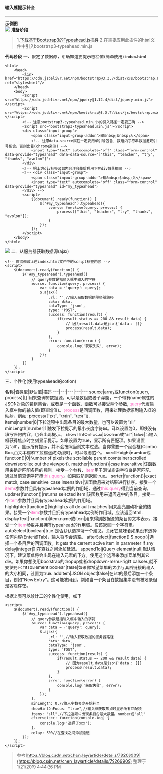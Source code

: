 #### 输入框提示补全 ####

----------

**示例图**  
![](https://i.imgur.com/S7CLGrO.png)
**准备阶段**
> 1.[下载基于Bootstrap3的Typeahead.js插件](https://github.com/bassjobsen/Bootstrap-3-Typeahead/)
> 2.在需要应用此插件的html文件中引入bootstrap3-typeahead.min.js  

**代码阶段**
一、限定了数据源，明确知道要提示哪些值(简单使用)
index.html

```
<html>
	<head>
		<link href="https://cdn.jsdelivr.net/npm/bootstrap@3.3.7/dist/css/bootstrap.min.css" rel="stylesheet"/>
	</head>
	<body>
		<script src="https://cdn.jsdelivr.net/npm/jquery@1.12.4/dist/jquery.min.js"></script>
		<script src="https://cdn.jsdelivr.net/npm/bootstrap@3.3.7/dist/js/bootstrap.min.js"></script>
		<!-- 注意bootstrap3-typeahead.min.js的引入路径一定要正确 -->
		<script src="bootstrap3-typeahead.min.js"></script>
		<div class="input-group">
			<span class="input-group-addon">输&nbsp;&nbsp;入</span>
			<!-- 注意data-source属性一定要用单引号包含, 数组内字符串数据用双引号包含，否则出错(chrome亲测) -->
			<input type="text" autocomplete="off" class="form-control" data-provide="typeahead" data-data-source='["this", "teacher", "try", "thanks", "avolon"]'>
		</div>
		<!-- 把上方div标签及其内容注释掉后启用下方div效果相同 -->
		<!-- <div class="input-group">
			<span class="inpout-group-addon">输&nbsp;$nbsp;入</span>
			<input type="text" autocomplete="off" class="form-control" data-provide="typeahead" id="my_typeahead">
		</div> -->
		<script>
			$(document).ready(function() {
				$('#my_typeahead').typeahead({
					source: function(query, process) {
						process(["this", "teacher", "try", "thanks", "avolon"]);
					}
				});
			});
		</script>
	</body>
</html>
```

![](https://i.imgur.com/yBCkLwr.png)
二、从服务器获取数据源(ajax)

```
<!-- 仅需修改上述index.html文件中的script标签内容 -->
<script>
	$(document).ready(function() {
		$('#my_typeahead').typeahead({
			// query参数是指输入框中输入的字符
			source: function(query, process) {
				var data = {'query': query};
				$.ajax({
					url: '',//输入获取数据的服务器路径
					data: data,
					dataType: 'json',
					type: 'POST',
					success: function(result) {
						if(result.status == 200 && result.data) {
							// 因为result.data是json{'data': []}
							process(result.data);
						}
					},
					error: function(error) {
						console.log('获取失败', error);
					}
				});			
			}
		})
	});
</script>
```

三、个性化(使用typeahead的option)

名称|值类型|默认值|描述
---|---|---|---|---
source|array或function(query, process)|[]|用来查询的数据源，可以是数组或者子浮窗，一个带有name属性的JSON对象的数组集合，或者是一个函数。函数可以接受两个参数, <font color="#FF6EC7">query</font>代表输入框中你的输入值(即查询值)。<font color="#FF6EC7">process</font>是回调函数，用来处理数据源到输入框的映射，例如: process(["txt", "train", "test"]).  
items|number|8|下拉选项中出现条目的最大数量。也可以设置为“all”
minLength|number|1|触发下拉提示的最小长度字符串。可以设置为0，即使没有填写任何内容，也会出现提示。
showHintOnFocus|boolean或"all"|false|当输入框获得焦点时立刻显示提示。如果设置为true，显示所有匹配项。如果设置为“all”，显示所有提示，并不会按照当前文本过滤。当你需要一个组合框(Combo Box,由文本框和下拉框组成)功能时，可以考虑这个。
scrollHeight|number或function()|0|Number of pixels the scrollable parent coontainer scrolled down(scrolled out the viewport).
matcher|function()|case insensitive|该函数用来确定匹配条目的规则。接受一个参数，<font color="#FF6EC7">item</font>用于测试查询字符串是否匹配。通过当前查询字符串<font color="#FF6EC7">this.query</font>。如果匹配则返回true。
sorter|function()|exact match, case sensitive, case insensitive|该函数用来对结果进行排序。接受一个<font color="#FF6EC7">items</font>参数并且具有typeahead实例的作用域，通过<font color="#FF6EC7">this.query</font>得到当前查询。
updater|function()|returns selected item|该函数用来返回选中的条目。接受一个<font color="#FF6EC7">item</font>参数并且具有typeahead实例的作用域。
highlighter|function()|highlights all default matches|用来高亮自动补全的结果。接受一个<font color="#FF6EC7">item</font>参数并且拥有typeahead实例的作用域。应该返回html.
displayText|function()|item.name或item|用来得到数据源的条目的文本表示。接受一个<font color="#FF6EC7">item</font>参数并且拥有typeahead的作用域。应该返回一个字符串。
autoSelect|boolean|true|是否默认选择第一个建议。关闭它意味着如果没有选择任何内容(Enter或Tab)，输入将不会清空。
afterSelect|function()|$.noop()|选择一个条目后的回调函数。It gets the current active item in parameter if any
delay|integer|0|在查找之间添加延迟。
appendTo|jQuery element|null|默认情况下，建议菜单将会出现在输入元素的下方。使用这个选项来添加菜单到其它div。如果你想使用bootstrap的dropup或者dropdown-menu-right calsses,就不要使用它
fitToElement|boolean|false|如果你希望菜单的大小与其所链接的输入的大小相同，设置为true.
addItem|JSON object|false|在list的最后添加一个条目，例如"New Entry"。这可能被用到，例如当一个条目在数据集中没有被收录但是客观存在。  


根据上表可以设计二的个性化使用，如下
```
<script>
	$(document).ready(function() {
		$('#my_typeahead').typeahead({
			// query参数是指输入框中输入的字符
			source: function(query, process) {
				var data = {'query': query};
				$.ajax({
					url: '',//输入获取数据的服务器路径
					data: data,
					dataType: 'json',
					type: 'POST',
					success: function(result) {
						if(result.status == 200 && result.data) {
							// 因为result.data是json{'data': []}
							process(result.data);
						}
					},
					error: function(error) {
						console.log('获取失败', error);
					}
				});			
			},
			minLength: 0,//输入字数多少开始补全
			showHintOnFocus: "true",//输入框获取焦点时显示所有匹配项
			items: "all",//下拉选项中出现条目的最大数量。number或"all"
			afterSelect: function(console.log) {
				console.log('选择了xxx');
			},
			delay: 500//在查找之间添加延迟
		});
	});
</script>
```



> 参考[https://blog.csdn.net/chen_lay/article/details/79269909](https://blog.csdn.net/chen_lay/article/details/79269909)													整理于1/21/2019 4:44:26 PM 


